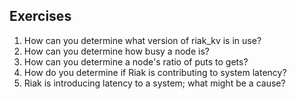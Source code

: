 ## Exercises

1. How can you determine what version of riak_kv is in use?
2. How can you determine how busy a node is?
3. How can you determine a node's ratio of puts to gets?
4. How do you determine if Riak is contributing to system latency?
5. Riak is introducing latency to a system; what might be a cause?